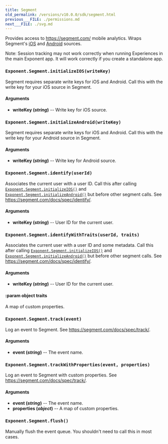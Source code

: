 ```yaml
---
title: Segment
old_permalink: /versions/v10.0.0/sdk/segment.html
previous___FILE: ./permissions.md
next___FILE: ./svg.md
---
```


Provides access to <https://segment.com/> mobile analytics. Wraps Segment's [iOS](https://segment.com/docs/sources/mobile/ios/) and [Android](https://segment.com/docs/sources/mobile/android/) sources.

Note: Session tracking may not work correctly when running Experiences in the main Exponent app. It will work correctly if you create a standalone app.

### `Exponent.Segment.initializeIOS(writeKey)`

Segment requires separate write keys for iOS and Android. Call this with the write key for your iOS source in Segment.

#### Arguments

-   **writeKey (_string_)** -- Write key for iOS source.

### `Exponent.Segment.initializeAndroid(writeKey)`

Segment requires separate write keys for iOS and Android. Call this with the write key for your Android source in Segment.

#### Arguments

-   **writeKey (_string_)** -- Write key for Android source.

### `Exponent.Segment.identify(userId)`

Associates the current user with a user ID. Call this after calling [`Exponent.Segment.initializeIOS()`](#exponentsegmentinitializeios "Exponent.Segment.initializeIOS") and [`Exponent.Segment.initializeAndroid()`](#exponentsegmentinitializeandroid "Exponent.Segment.initializeAndroid") but before other segment calls. See <https://segment.com/docs/spec/identify/>.

#### Arguments

-   **writeKey (_string_)** -- User ID for the current user.

### `Exponent.Segment.identifyWithTraits(userId, traits)`

Associates the current user with a user ID and some metadata. Call this after calling [`Exponent.Segment.initializeIOS()`](#exponentsegmentinitializeios "Exponent.Segment.initializeIOS") and [`Exponent.Segment.initializeAndroid()`](#exponentsegmentinitializeandroid "Exponent.Segment.initializeAndroid") but before other segment calls. See <https://segment.com/docs/spec/identify/>.

#### Arguments

-   **writeKey (_string_)** -- User ID for the current user.

#### :param object traits

A map of custom properties.

### `Exponent.Segment.track(event)`

Log an event to Segment. See <https://segment.com/docs/spec/track/>.

#### Arguments

-   **event (_string_)** -- The event name.

### `Exponent.Segment.trackWithProperties(event, properties)`

Log an event to Segment with custom properties. See <https://segment.com/docs/spec/track/>.

#### Arguments

-   **event (_string_)** -- The event name.
-   **properties (_object_)** -- A map of custom properties.

### `Exponent.Segment.flush()`

Manually flush the event queue. You shouldn't need to call this in most cases.
